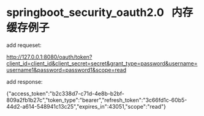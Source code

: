 # springboot_security_oauth2.0   内存缓存例子

add requeset:

http://127.0.0.1:8080/oauth/token?client_id=client_id&client_secret=secret&grant_type=password&username=username1&password=password1&scope=read

add response:

{"access_token":"b2c338d7-c71d-4e8b-b2bf-809a2fb1b27c","token_type":"bearer","refresh_token":"3c66fd1c-60b5-44d2-a614-548941c13c25","expires_in":43051,"scope":"read"}
